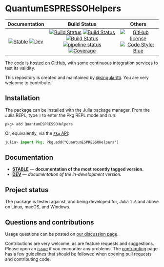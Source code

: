 # QuantumESPRESSOHelpers

|                                 **Documentation**                                  |                                                                                                 **Build Status**                                                                                                 |                                        **Others**                                         |
| :--------------------------------------------------------------------------------: | :--------------------------------------------------------------------------------------------------------------------------------------------------------------------------------------------------------------: | :---------------------------------------------------------------------------------------: |
| [![Stable][docs-stable-img]][docs-stable-url] [![Dev][docs-dev-img]][docs-dev-url] | [![Build Status][gha-img]][gha-url] [![Build Status][appveyor-img]][appveyor-url] [![Build Status][cirrus-img]][cirrus-url] [![pipeline status][gitlab-img]][gitlab-url] [![Coverage][codecov-img]][codecov-url] | [![GitHub license][license-img]][license-url] [![Code Style: Blue][style-img]][style-url] |

[docs-stable-img]: https://img.shields.io/badge/docs-stable-blue.svg
[docs-stable-url]: https://MineralsCloud.github.io/QuantumESPRESSOHelpers.jl/stable
[docs-dev-img]: https://img.shields.io/badge/docs-dev-blue.svg
[docs-dev-url]: https://MineralsCloud.github.io/QuantumESPRESSOHelpers.jl/dev
[gha-img]: https://github.com/MineralsCloud/QuantumESPRESSOHelpers.jl/workflows/CI/badge.svg
[gha-url]: https://github.com/MineralsCloud/QuantumESPRESSOHelpers.jl/actions
[appveyor-img]: https://ci.appveyor.com/api/projects/status/github/MineralsCloud/QuantumESPRESSOHelpers.jl?svg=true
[appveyor-url]: https://ci.appveyor.com/project/singularitti/QuantumESPRESSOHelpers-jl
[cirrus-img]: https://api.cirrus-ci.com/github/MineralsCloud/QuantumESPRESSOHelpers.jl.svg
[cirrus-url]: https://cirrus-ci.com/github/MineralsCloud/QuantumESPRESSOHelpers.jl
[gitlab-img]: https://gitlab.com/singularitti/QuantumESPRESSOHelpers.jl/badges/main/pipeline.svg
[gitlab-url]: https://gitlab.com/singularitti/QuantumESPRESSOHelpers.jl/-/pipelines
[codecov-img]: https://codecov.io/gh/MineralsCloud/QuantumESPRESSOHelpers.jl/branch/main/graph/badge.svg
[codecov-url]: https://codecov.io/gh/MineralsCloud/QuantumESPRESSOHelpers.jl
[license-img]: https://img.shields.io/github/license/MineralsCloud/QuantumESPRESSOHelpers.jl
[license-url]: https://github.com/MineralsCloud/QuantumESPRESSOHelpers.jl/blob/main/LICENSE
[style-img]: https://img.shields.io/badge/code%20style-blue-4495d1.svg
[style-url]: https://github.com/invenia/BlueStyle

The code is [hosted on GitHub](https://github.com/MineralsCloud/QuantumESPRESSOHelpers.jl),
with some continuous integration services to test its validity.

This repository is created and maintained by [@singularitti](https://github.com/singularitti).
You are very welcome to contribute.

## Installation

The package can be installed with the Julia package manager.
From the Julia REPL, type `]` to enter the Pkg REPL mode and run:

```
pkg> add QuantumESPRESSOHelpers
```

Or, equivalently, via the [`Pkg` API](https://pkgdocs.julialang.org/v1/getting-started/):

```julia
julia> import Pkg; Pkg.add("QuantumESPRESSOHelpers")
```

## Documentation

- [**STABLE**][docs-stable-url] — **documentation of the most recently tagged version.**
- [**DEV**][docs-dev-url] — _documentation of the in-development version._

## Project status

The package is tested against, and being developed for, Julia `1.6` and above on Linux,
macOS, and Windows.

## Questions and contributions

Usage questions can be posted on [our discussion page][discussions-url].

Contributions are very welcome, as are feature requests and suggestions. Please open an
[issue][issues-url] if you encounter any problems. The [contributing](@ref) page has
a few guidelines that should be followed when opening pull requests and contributing code.

[discussions-url]: https://github.com/MineralsCloud/QuantumESPRESSOHelpers.jl/discussions
[issues-url]: https://github.com/MineralsCloud/QuantumESPRESSOHelpers.jl/issues
